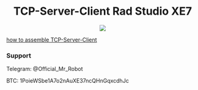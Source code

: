 <h1 align="center">TCP-Server-Client Rad Studio XE7</h1>

<p align="center">
	<img src="https://i.postimg.cc/wxfnxmjm/5.png" />
</p>


<a href="https://youtu.be/JmsYfc0jxz4"> how to assemble TCP-Server-Client </a>
### Support
Telegram: @Official_Mr_Robot

BTC: 1PoieWSbe1A7o2nAuXE37ncQHnGqxcdhJc
